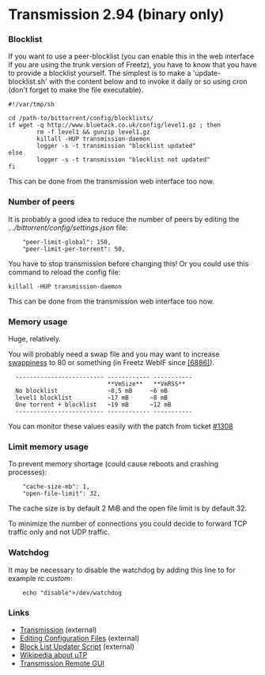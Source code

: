 # Transmission 2.94 (binary only)

### Blocklist

If you want to use a peer-blocklist (you can enable this in the web
interface if you are using the trunk version of Freetz), you have to
know that you have to provide a blocklist yourself. The simplest is to
make a 'update-blocklist.sh' with the content below and to invoke it
daily or so using cron (don't forget to make the file executable).

```
#!/var/tmp/sh

cd /path-to/bittorrent/config/blocklists/
if wget -q http://www.bluetack.co.uk/config/level1.gz ; then
        rm -f level1 && gunzip level1.gz
        killall -HUP transmission-daemon
        logger -s -t transmission "blocklist updated"
else
        logger -s -t transmission "blocklist not updated"
fi
```

This can be done from the transmission web interface too now.

### Number of peers

It is probably a good idea to reduce the number of peers by editing the
*.../bittorrent/config/settings.json* file:

```
    "peer-limit-global": 150,
    "peer-limit-per-torrent": 50,
```

You have to stop transmission before changing this! Or you could use
this command to reload the config file:

```
killall -HUP transmission-daemon
```

This can be done from the transmission web interface too now.

### Memory usage

Huge, relatively.

You will probably need a swap file and you may want to increase
[swappiness](http://lwn.net/Articles/83588/) to 80
or something (in Freetz WebIF since
[[6886]](https://trac.boxmatrix.info/freetz-ng/changeset/6886)).

```
  ------------------------- ------------ -----------
                            **VmSize**   **VmRSS**
  No blocklist              ~8,5 mB     ~6 mB
  level1 blocklist          ~17 mB      ~8 mB
  One torrent + blocklist   ~19 mB      ~12 mB
  ------------------------- ------------ -----------
```

You can monitor these values easily with the patch from ticket
[#1308](https://trac.boxmatrix.info/freetz-ng/ticket/1308)

### Limit memory usage

To prevent memory shortage (could cause reboots and crashing processes):

```
    "cache-size-mb": 1,
    "open-file-limit": 32,
```

The cache size is by default 2 MiB and the open file limit is by default
32.

To minimize the number of connections you could decide to forward TCP
traffic only and not UDP traffic.

### Watchdog

It may be necessary to disable the watchdog by adding this line to for
example *rc.custom*:

```
    echo "disable">/dev/watchdog
```

### Links

-   [Transmission](http://transmissionbt.com/)
    (external)
-   [Editing Configuration
    Files](https://trac.transmissionbt.com/wiki/EditConfigFiles)
    (external)
-   [Block List Updater
    Script](http://trac.transmissionbt.com/wiki/Scripts/BlockListUpdater)
    (external)
-   [Wikipedia about
    µTP](http://en.wikipedia.org/wiki/Micro_Transport_Protocol)
-   [Transmission Remote
    GUI](http://code.google.com/p/transmisson-remote-gui/)

